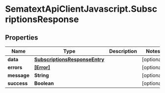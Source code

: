 # SematextApiClientJavascript.SubscriptionsResponse

## Properties
| Name        | Type                                                            | Description | Notes      |
| ----------- | --------------------------------------------------------------- | ----------- | ---------- |
| **data**    | [**SubscriptionsResponseEntry**](SubscriptionsResponseEntry.md) |             | [optional] |
| **errors**  | [**[Error]**](Error.md)                                         |             | [optional] |
| **message** | **String**                                                      |             | [optional] |
| **success** | **Boolean**                                                     |             | [optional] |
